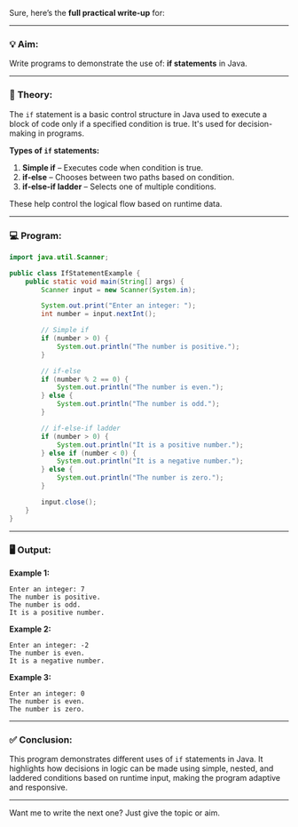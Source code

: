 Sure, here’s the **full practical write-up** for:

---

### 💡 **Aim:**
Write programs to demonstrate the use of: **if statements** in Java.

---

### 📘 **Theory:**

The `if` statement is a basic control structure in Java used to execute a block of code only if a specified condition is true. It's used for decision-making in programs.

**Types of `if` statements:**
1. **Simple if** – Executes code when condition is true.
2. **if-else** – Chooses between two paths based on condition.
3. **if-else-if ladder** – Selects one of multiple conditions.

These help control the logical flow based on runtime data.

---

### 💻 **Program:**

```java
import java.util.Scanner;

public class IfStatementExample {
    public static void main(String[] args) {
        Scanner input = new Scanner(System.in);

        System.out.print("Enter an integer: ");
        int number = input.nextInt();

        // Simple if
        if (number > 0) {
            System.out.println("The number is positive.");
        }

        // if-else
        if (number % 2 == 0) {
            System.out.println("The number is even.");
        } else {
            System.out.println("The number is odd.");
        }

        // if-else-if ladder
        if (number > 0) {
            System.out.println("It is a positive number.");
        } else if (number < 0) {
            System.out.println("It is a negative number.");
        } else {
            System.out.println("The number is zero.");
        }

        input.close();
    }
}
```

---

### 🖥️ **Output:**

**Example 1:**
```
Enter an integer: 7  
The number is positive.  
The number is odd.  
It is a positive number.
```

**Example 2:**
```
Enter an integer: -2  
The number is even.  
It is a negative number.
```

**Example 3:**
```
Enter an integer: 0  
The number is even.  
The number is zero.
```

---

### ✅ **Conclusion:**

This program demonstrates different uses of `if` statements in Java. It highlights how decisions in logic can be made using simple, nested, and laddered conditions based on runtime input, making the program adaptive and responsive.

---

Want me to write the next one? Just give the topic or aim.
